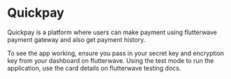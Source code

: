 # Quickpay

Quickpay is a platform where users can make payment using flutterwave payment gateway and also get payment history.

To see the app working, ensure you pass in your secret key and encryption key from your dashboard on flutterwave.
Using the test mode to run the application, use the card details on flutterwave testing docs.

